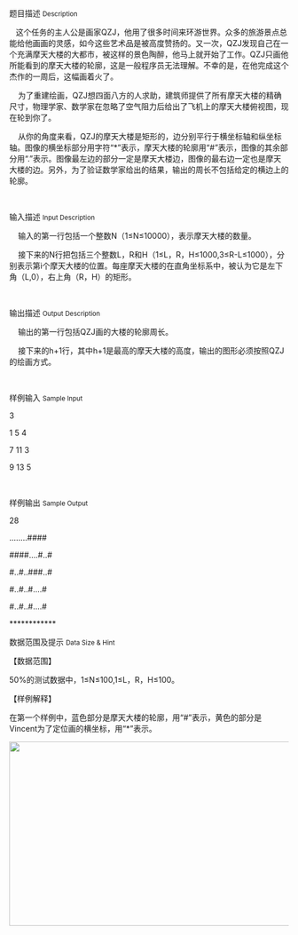 <div class="panel panel-default">
<div class="area-title">
<span>
题目描述
<small>Description</small>
</span></div>
<div class="panel-body">

<p>   这个任务的主人公是画家QZJ，他用了很多时间来环游世界。众多的旅游景点总能给他画画的灵感，如今这些艺术品是被高度赞扬的。又一次，QZJ发现自己在一个充满摩天大楼的大都市，被这样的景色陶醉，他马上就开始了工作。QZJ只画他所能看到的摩天大楼的轮廓，这是一般程序员无法理解。不幸的是，在他完成这个杰作的一周后，这幅画着火了。</p><p>    为了重建绘画，QZJ想四面八方的人求助，建筑师提供了所有摩天大楼的精确尺寸，物理学家、数学家在忽略了空气阻力后给出了飞机上的摩天大楼俯视图，现在轮到你了。</p><p>    从你的角度来看，QZJ的摩天大楼是矩形的，边分别平行于横坐标轴和纵坐标轴。图像的横坐标部分用字符“*”表示，摩天大楼的轮廓用“#”表示，图像的其余部分用“.”表示。图像最左边的部分一定是摩天大楼边，图像的最右边一定也是摩天大楼的边。另外，为了验证数学家给出的结果，输出的周长不包括给定的横边上的轮廓。</p><p><br></p>

</div>
</div>

<div class="panel panel-default">
<div class="area-title">
<span>
输入描述
<small>Input Description</small>
</span></div>
<div class="panel-body">
<p>    输入的第一行包括一个整数N（1≤N≤10000），表示摩天大楼的数量。</p><p>    接下来的N行把包括三个整数L，R和H（1≤L，R，H≤1000,3≤R-L≤1000），分别表示第i个摩天大楼的位置。每座摩天大楼的在直角坐标系中，被认为它是左下角（L,0），右上角（R，H）的矩形。</p><p><br></p>

</div>
</div>
<div  class="panel panel-default">
<div class="area-title">
<span>
输出描述
<small>Output Description</small>
</span></div>
<div class="panel-body">

<p>&nbsp; &nbsp; 输出的第一行包括QZJ画的大楼的轮廓周长。</p><p>&nbsp; &nbsp; 接下来的h+1行，其中h+1是最高的摩天大楼的高度，输出的图形必须按照QZJ的绘画方式。</p><p><br/></p>

</div>
</div>


<div class="panel panel-default">
<div class="area-title">
<span>
样例输入
<small>Sample Input</small>
</span></div>
<div class="panel-body">
<p>3</p><p>1 5 4</p><p>7 11 3</p><p>9 13 5</p><p><span style="font-family: monospace;"></span><br></p>

</div>
</div>

<div class="panel panel-default">
<div class="area-title">
<span>
样例输出
<small>Sample Output</small>
</span></div>
<div class="panel-body">
<p>28</p><p>........####</p><p>####....#..#</p><p>#..#..###..#</p><p>#..#..#....#</p><p>#..#..#....#</p><p>************</p>

</div>
</div>

<div class="panel panel-default">
<div class="area-title">
<span>
数据范围及提示
<small>Data Size & Hint</small>
</span></div>
<div class="panel-body">
<p style="font-family: 'Helvetica Neue', Helvetica, Arial, sans-serif;">【数据范围】</p><p>50%的测试数据中，1≤N≤100,1≤L，R，H≤100。<br></p><p>【样例解释】<br></p><p>在第一个样例中，蓝色部分是摩天大楼的轮廓，用“#”表示，黄色的部分是Vincent为了定位画的横坐标，用“*”表示。<br></p><p><img height="332" src="/source/codevs/codevs-5372/img/aHR0cDovL3d3dy5qb3lvaS5jbi9wcm9ibGVtL2NvZGV2cy01MzcyL2h0dHA6Ly93d3cueXV5YW9pLmNuOjgwOC91cGxvYWQvMjAxNjA4LzEoNSkucG5n.png" style="" width="713"><br></p><p><br></p>
</div>
</div>